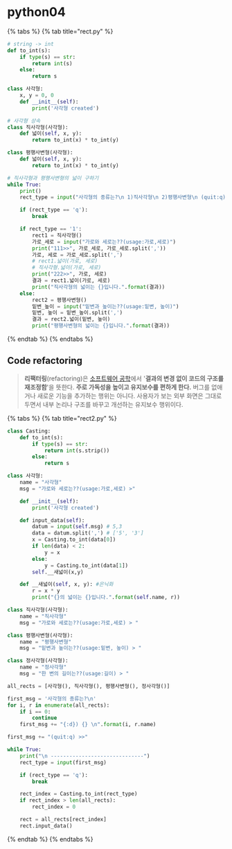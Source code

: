 # python04

{% tabs %}
{% tab title="rect.py" %}
```python
# string -> int
def to_int(s):
    if type(s) == str:
        return int(s)
    else:
        return s

class 사각형:
    x, y = 0, 0
    def __init__(self):
        print('사각형 created')

# 사각형 상속
class 직사각형(사각형):
    def 넓이(self, x, y):
        return to_int(x) * to_int(y)

class 평행사변형(사각형):
    def 넓이(self, x, y):
        return to_int(x) * to_int(y)

# 직사각형과 평행사변형의 넓이 구하기
while True:
    print()
    rect_type = input("사각형의 종류는?\n 1)직사각형\n 2)평행사변형\n (quit:q)>> ")

    if (rect_type == 'q'):
        break 

    if rect_type == '1':
        rect1 = 직사각형()
        가로_세로 = input("가로와 세로는??(usage:가로,세로)")
        print("111>>", 가로_세로, 가로_세로.split(','))
        가로, 세로 = 가로_세로.split(',')
        # rect1.넓이(가로, 세로)
        # 직사각형.넓이(가로, 세로)
        print("222>>", 가로, 세로)
        결과 = rect1.넓이(가로, 세로)
        print("직사각형의 넓이는 {}입니다.".format(결과))
    else:
        rect2 = 평행사변형()
        밑변_높이 = input("밑변과 높이는??(usage:밑변, 높이)")
        밑변, 높이 = 밑변_높이.split(',')
        결과 = rect2.넓이(밑변, 높이)
        print("평행사변형의 넓이는 {}입니다.".format(결과))
```
{% endtab %}
{% endtabs %}

## Code refactoring

> **리팩터링**\(refactoring\)은 [소프트웨어 공학](https://ko.wikipedia.org/wiki/%EC%86%8C%ED%94%84%ED%8A%B8%EC%9B%A8%EC%96%B4_%EA%B3%B5%ED%95%99)에서 '**결과의 변경 없이 코드의 구조를 재조정함**'을 뜻한다. **주로 가독성을 높이고 유지보수를 편하게 한다.** 버그를 없애거나 새로운 기능을 추가하는 행위는 아니다. 사용자가 보는 외부 화면은 그대로 두면서 내부 논리나 구조를 바꾸고 개선하는 유지보수 행위이다.

{% tabs %}
{% tab title="rect2.py" %}
```python
class Casting:
    def to_int(s):
        if type(s) == str:
            return int(s.strip())
        else:
            return s

class 사각형:
    name = "사각형"
    msg = "가로와 세로는??(usage:가로,세로) >"

    def __init__(self):
        print('사각형 created')

    def input_data(self):
        datum = input(self.msg) # 5,3
        data = datum.split(',') # ['5', '3']
        x = Casting.to_int(data[0])
        if len(data) < 2:
            y = x
        else:
            y = Casting.to_int(data[1])
        self.__새넓이(x,y)

    def __새넓이(self, x, y): #은닉화
        r = x * y 
        print("{}의 넓이는 {}입니다.".format(self.name, r))

class 직사각형(사각형):
    name = "직사각형"
    msg = "가로와 세로는??(usage:가로,세로) > "

class 평행사변형(사각형):
    name = "평행사변형"
    msg = "밑변과 높이는??(usage:밑변, 높이) > "

class 정사각형(사각형):
    name = "정사각형"
    msg = "한 변의 길이는??(usage:길이) > "

all_rects = [사각형(), 직사각형(), 평행사변형(), 정사각형()]

first_msg = '사각형의 종류는?\n'
for i, r in enumerate(all_rects):
    if i == 0:
        continue
    first_msg += "{:d}) {} \n".format(i, r.name)

first_msg += "(quit:q) >>"

while True:
    print("\n ------------------------------")
    rect_type = input(first_msg)

    if (rect_type == 'q'):
        break 

    rect_index = Casting.to_int(rect_type)
    if rect_index > len(all_rects):
        rect_index = 0

    rect = all_rects[rect_index]
    rect.input_data()
```
{% endtab %}
{% endtabs %}


